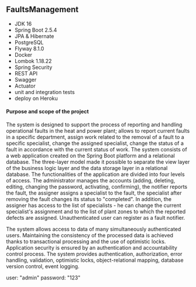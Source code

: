 ## FaultsManagement
- JDK 16
- Spring Boot 2.5.4
- JPA & Hibernate
- PostgreSQL
- Flyway 8.1.0
- Docker
- Lombok 1.18.22
- Spring Security
- REST API
- Swagger
- Actuator
- unit and integration tests
- deploy on Heroku
 
#### Purpose and scope of the project 
The system is designed to support the process of reporting and handling operational faults in the heat and power plant; allows to report current faults in a specific department, assign work related to the removal of a fault to a specific specialist, change the assigned specialist, change the status of a fault in accordance with the current status of work.
The system consists of a web application created on the Spring Boot platform and a relational database. The three-layer model made it possible to separate the view layer of the business logic layer and the data storage layer in a relational database.
The functionalities of the application are divided into four levels of access. The administrator manages the accounts (adding, deleting, editing, changing the password, activating, confirming), the notifier  reports the fault, the assigner assigns a specialist to the fault,
the specialist after removing the fault changes its status to "completed".
In addition, the assigner has access to the list of specialists - he can change the current specialist's assignment and to the list of plant zones to which the reported defects are assigned.
Unauthenticated user can register as a fault notifier.

The system allows access to data of many simultaneously authenticated users. Maintaining the consistency of the processed data is achieved thanks to transactional processing and the use of optimistic locks. Application security is ensured by an authentication and accountability control process.
The system provides authentication, authorization, error handling, validation, optimistic locks, object-relational mapping, database version control, event logging.

user: "admin"
password: "123"

